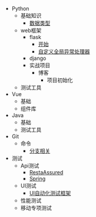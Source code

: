 * Python
    * 基础知识
        * [数据类型](python/base/datatype.md)
    * web框架
        * flask
            * [开始](python/web/flask/flask.md)
            * [自定义全局异常处理器](python/web/flask/error_handler.md)
        * django
        * 实战项目
            * 博客
                * 项目初始化
    * 测试工具
* Vue
    * 基础
    * 组件库
* Java
    * 基础
    * 测试工具
* Git
    * 命令
        * [分支相关](git/branch.md)
* 测试
    * Api测试
        * [RestaAssured](test/api/tools/restassured.md)
        * [Spring](test/api/tools/spring.md)
    * UI测试
        * [UI自动化测试框架](test/ui/ui_auto_test.md)
    * 性能测试
    * 移动专项测试
